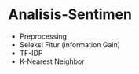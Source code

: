 # Analisis-Sentimen

- Preprocessing
- Seleksi Fitur (information Gain)
- TF-IDF
- K-Nearest Neighbor
